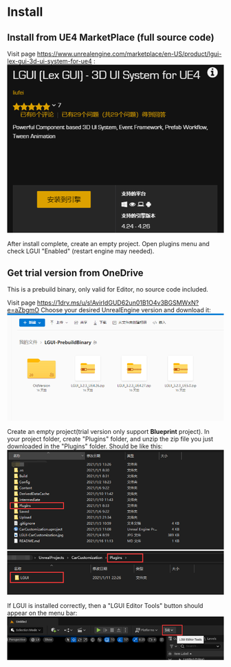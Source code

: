 # Install

## Install from UE4 MarketPlace (full source code)

Visit page https://www.unrealengine.com/marketplace/en-US/product/lgui-lex-gui-3d-ui-system-for-ue4 :
    ![Marketplace](./marketplace.png)

After install complete, create an empty project. Open plugins menu and check LGUI "Enabled" (restart engine may needed).

## Get trial version from OneDrive

This is a prebuild binary, only valid for Editor, no source code included.  

Visit page https://1drv.ms/u/s!AvirIdGUD62un01B1O4v3BGSMWxN?e=aZbgmO 
Choose your desired UnrealEngine version and download it:
    ![onedirve](./trailversion1.png)

Create an empty project(trial version only support **Blueprint** project). In your project folder, create "Plugins" folder, and unzip the zip file you just downloaded in the "Plugins" folder. Should be like this:
    ![step3](./trailversion2.png)
    ![step4](./trailversion3.png)

If LGUI is installed correctly, then a "LGUI Editor Tools" button should appear on the menu bar:
![step3](./install_complete.png)
